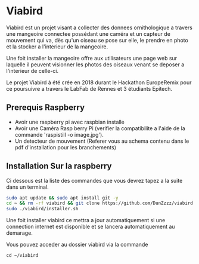 # Viabird

Viabird est un projet visant a collecter des donnees ornithologique a travers une mangeoire connectee possédant une caméra et un capteur de mouvement qui va, dès qu'un oiseau se pose sur elle, 
le prendre en photo et la stocker a l'interieur de la mangeoire.

Une foit installer la mangeoire offre aux utilisateurs une page web sur laquelle il peuvent visionner les photos des oiseaux venant se deposer a l'interieur de celle-ci.

Le projet Viabird à été crée en 2018 durant le Hackathon EuropeRemix pour ce poursuivre a travers le LabFab de Rennes et 3 étudiants Epitech.

## Prerequis Raspberry

 - Avoir une raspberry pi avec raspbian installe
 - Avoir une Caméra Rasp berry Pi (verifier la compatibilite a l'aide de la commande 'raspistill -o image.jpg').
 - Un detecteur de mouvement (Referer vous au schema contenu dans le pdf d'installation pour les branchements)

## Installation Sur la raspberry

Ci dessous est la liste des commandes que vous devrez tapez a la suite dans un terminal.
```bash
sudo apt update && sudo apt install git -y
cd ~ && rm -rf viabird && git clone https://github.com/DunZzzz/viabird.git
sudo ./viabird/installer.sh
```

Une foit installer viabird ce mettra a jour automatiquement si une connection internet est disponible et se lancera automatiquement au demarage.

Vous pouvez acceder au dossier viabird via la commande
```
cd ~/viabird
```
